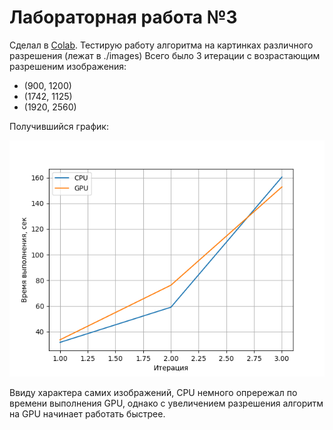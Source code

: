 # Лабораторная работа №3

Сделал в [Colab](./harris.ipynb).
Тестирую работу алгоритма на картинках различного разрешения (лежат в ./images)
Всего было 3 итерации с возрастающим разрешеним изображения:

- (900, 1200)
- (1742, 1125)
- (1920, 2560)

Получившийся график:

![alt text](harris_plot.png "График")

Ввиду характера самих изображений, CPU немного опрережал по времени выполнения GPU, однако с увеличением разрешения алгоритм на GPU начинает работать быстрее.